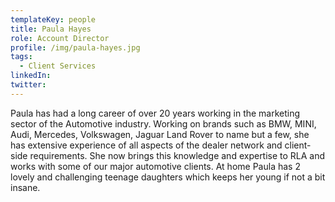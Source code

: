 ```yaml
---
templateKey: people
title: Paula Hayes
role: Account Director
profile: /img/paula-hayes.jpg
tags:
  - Client Services
linkedIn: 
twitter: 
---
```


Paula has had a long career of over 20 years working in the marketing sector of the Automotive industry. Working on brands such as BMW, MINI, Audi, Mercedes, Volkswagen, Jaguar Land Rover to name but a few, she has extensive experience of all aspects of the dealer network and client-side requirements. She now brings this knowledge and expertise to RLA and works with some of our major automotive clients. At home Paula has 2 lovely and challenging teenage daughters which keeps her young if not a bit insane.